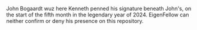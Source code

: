 John Bogaardt wuz here
Kenneth penned his signature beneath John's, on the start of the fifth month in the legendary year of 2024.
EigenFellow can neither confirm or deny his presence on this repository.

